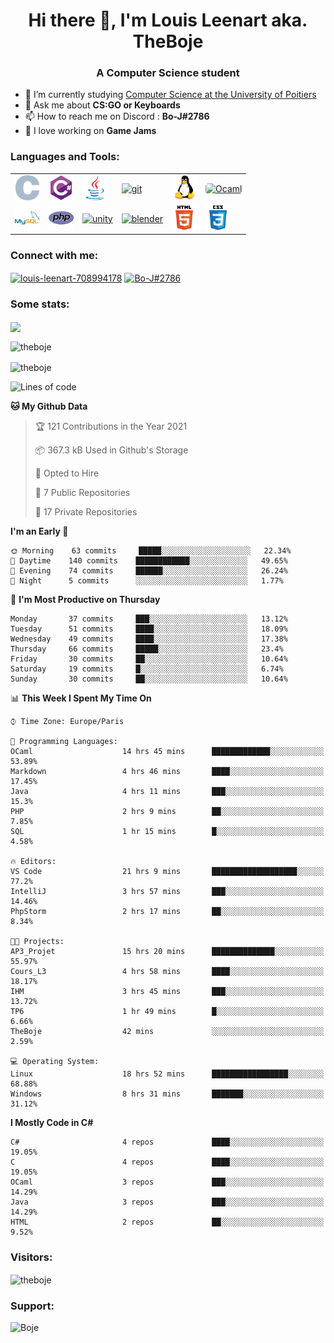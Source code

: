 <h1 align="center">Hi there 👋, I'm Louis Leenart aka. TheBoje</h1>
<h3 align="center">A Computer Science student</h3>

- 🔭 I’m currently studying [Computer Science at the University of Poitiers](http://formations.univ-poitiers.fr/fr/index/autre-diplome-niveau-master-AM/autre-diplome-niveau-master-AM/cmi-informatique-JD2XQGVY.html)
- 💬 Ask me about **CS:GO or Keyboards** <!-- TODO Ajouter un svg d'ergodox -->
- 📫 How to reach me on Discord : **Bo-J#2786**
- 🎯 I love working on **Game Jams**

<h3 align="left">Languages and Tools:</h3>
<p align="left"> 
  <table>
    <tr>
      <td><a href="https://www.cprogramming.com/" target="_blank"> <img src="https://raw.githubusercontent.com/devicons/devicon/master/icons/c/c-original.svg" alt="c" width="40" height="40"/> </a> 
      <td><a href="https://www.w3schools.com/cs/" target="_blank"> <img src="https://raw.githubusercontent.com/devicons/devicon/master/icons/csharp/csharp-original.svg" alt="csharp" width="40" height="40"/> </a> 
      <td><a href="https://www.java.com" target="_blank"> <img src="https://raw.githubusercontent.com/devicons/devicon/master/icons/java/java-original.svg" alt="java" width="40" height="40"/> </a> 
      <td><a href="https://git-scm.com/" target="_blank"> <img src="https://www.vectorlogo.zone/logos/git-scm/git-scm-icon.svg" alt="git" width="40" height="40"/> </a>
      <td><a href="https://www.linux.org/" target="_blank"> <img src="https://raw.githubusercontent.com/devicons/devicon/master/icons/linux/linux-original.svg" alt="linux" width="40" height="40"/> </a> 
      <td><a href="" target="_blank"> <img src="https://ocaml.org/img/OCaml_Sticker.svg" alt="Ocaml" width="40" height="40" style="border-radius: 5px;"/> </a>
    <tr>
      <td><a href="https://www.mysql.com/" target="_blank"> <img src="https://raw.githubusercontent.com/devicons/devicon/master/icons/mysql/mysql-original-wordmark.svg" alt="mysql" width="40" height="40"/> </a>
      <td><a href="https://www.php.net" target="_blank"> <img src="https://raw.githubusercontent.com/devicons/devicon/master/icons/php/php-original.svg" alt="php" width="40" height="40"/> </a>
      <td><a href="https://unity.com/" target="_blank"> <img src="https://www.vectorlogo.zone/logos/unity3d/unity3d-icon.svg" alt="unity" width="40" height="40"/> </a>
      <td><a href="https://www.blender.org/" target="_blank"> <img src="https://download.blender.org/branding/community/blender_community_badge_white.svg" alt="blender" width="40" height="40"/> </a> 
      <td><a href="https://www.w3.org/html/" target="_blank"> <img src="https://raw.githubusercontent.com/devicons/devicon/master/icons/html5/html5-original-wordmark.svg" alt="html5" width="40" height="40"/> </a>
      <td><a href="https://www.w3schools.com/css/" target="_blank"> <img src="https://raw.githubusercontent.com/devicons/devicon/master/icons/css3/css3-original-wordmark.svg" alt="css3" width="40" height="40"/> </a>  
  </table>
  
</p>

<h3 align="left">Connect with me:</h3>
<p align="left">
<a href="https://linkedin.com/in/louis-leenart-708994178" target="blank"><img align="center" src="https://cdn.jsdelivr.net/npm/simple-icons@3.0.1/icons/linkedin.svg" alt="louis-leenart-708994178" height="30" width="40" /></a>
<a href="https://discord.gg/Bo-J#2786" target="blank"><img align="center" src="https://cdn.jsdelivr.net/npm/simple-icons@3.0.1/icons/discord.svg" alt="Bo-J#2786" height="30" width="40" /></a> 
</p>

<h3 align="left">Some stats:</h3>
<p><img align="center" src="https://github-readme-stats.vercel.app/api?username=TheBoje&show_icons=true&theme=dark&count_private=true" /></p>

<p><img align="center" src="https://github-readme-streak-stats.herokuapp.com/?user=theboje&theme=dark&count_private=true&" alt="theboje" /></p>

<p><img align="center" src="https://github-readme-stats.vercel.app/api/wakatime?username=Bo_J&theme=dark" alt="theboje" /></p>

<!--START_SECTION:waka-->
![Lines of code](https://img.shields.io/badge/From%20Hello%20World%20I%27ve%20Written-613271%20lines%20of%20code-blue)

**🐱 My Github Data** 

> 🏆 121 Contributions in the Year 2021
 > 
> 📦 367.3 kB Used in Github's Storage 
 > 
> 💼 Opted to Hire
 > 
> 📜 7 Public Repositories 
 > 
> 🔑 17 Private Repositories  
 > 
**I'm an Early 🐤** 

```text
🌞 Morning    63 commits     █████░░░░░░░░░░░░░░░░░░░░   22.34% 
🌆 Daytime    140 commits    ████████████░░░░░░░░░░░░░   49.65% 
🌃 Evening    74 commits     ██████░░░░░░░░░░░░░░░░░░░   26.24% 
🌙 Night      5 commits      ░░░░░░░░░░░░░░░░░░░░░░░░░   1.77%

```
📅 **I'm Most Productive on Thursday** 

```text
Monday       37 commits     ███░░░░░░░░░░░░░░░░░░░░░░   13.12% 
Tuesday      51 commits     ████░░░░░░░░░░░░░░░░░░░░░   18.09% 
Wednesday    49 commits     ████░░░░░░░░░░░░░░░░░░░░░   17.38% 
Thursday     66 commits     █████░░░░░░░░░░░░░░░░░░░░   23.4% 
Friday       30 commits     ██░░░░░░░░░░░░░░░░░░░░░░░   10.64% 
Saturday     19 commits     █░░░░░░░░░░░░░░░░░░░░░░░░   6.74% 
Sunday       30 commits     ██░░░░░░░░░░░░░░░░░░░░░░░   10.64%

```


📊 **This Week I Spent My Time On** 

```text
⌚︎ Time Zone: Europe/Paris

💬 Programming Languages: 
OCaml                    14 hrs 45 mins      █████████████░░░░░░░░░░░░   53.89% 
Markdown                 4 hrs 46 mins       ████░░░░░░░░░░░░░░░░░░░░░   17.45% 
Java                     4 hrs 11 mins       ███░░░░░░░░░░░░░░░░░░░░░░   15.3% 
PHP                      2 hrs 9 mins        ██░░░░░░░░░░░░░░░░░░░░░░░   7.85% 
SQL                      1 hr 15 mins        █░░░░░░░░░░░░░░░░░░░░░░░░   4.58%

🔥 Editors: 
VS Code                  21 hrs 9 mins       ███████████████████░░░░░░   77.2% 
IntelliJ                 3 hrs 57 mins       ███░░░░░░░░░░░░░░░░░░░░░░   14.46% 
PhpStorm                 2 hrs 17 mins       ██░░░░░░░░░░░░░░░░░░░░░░░   8.34%

🐱‍💻 Projects: 
AP3_Projet               15 hrs 20 mins      ██████████████░░░░░░░░░░░   55.97% 
Cours_L3                 4 hrs 58 mins       ████░░░░░░░░░░░░░░░░░░░░░   18.17% 
IHM                      3 hrs 45 mins       ███░░░░░░░░░░░░░░░░░░░░░░   13.72% 
TP6                      1 hr 49 mins        █░░░░░░░░░░░░░░░░░░░░░░░░   6.66% 
TheBoje                  42 mins             ░░░░░░░░░░░░░░░░░░░░░░░░░   2.59%

💻 Operating System: 
Linux                    18 hrs 52 mins      █████████████████░░░░░░░░   68.88% 
Windows                  8 hrs 31 mins       ███████░░░░░░░░░░░░░░░░░░   31.12%

```

**I Mostly Code in C#** 

```text
C#                       4 repos             ████░░░░░░░░░░░░░░░░░░░░░   19.05% 
C                        4 repos             ████░░░░░░░░░░░░░░░░░░░░░   19.05% 
OCaml                    3 repos             ███░░░░░░░░░░░░░░░░░░░░░░   14.29% 
Java                     3 repos             ███░░░░░░░░░░░░░░░░░░░░░░   14.29% 
HTML                     2 repos             ██░░░░░░░░░░░░░░░░░░░░░░░   9.52%

```



<!--END_SECTION:waka-->

<h3 align="left">Visitors:</h3>
<p><img align="center" src="https://visitor-badge.glitch.me/badge?page_id=TheBoje" alt="theboje" /></p>

<h3 align="left">Support:</h3>
<p><a href="https://www.buymeacoffee.com/Boje"> <img align="left" src="https://cdn.buymeacoffee.com/buttons/v2/default-yellow.png" height="50" width="210" alt="Boje" /></a></p>